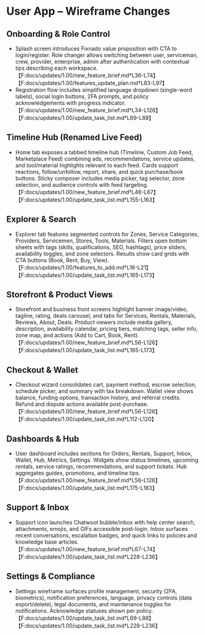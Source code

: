 # User App – Wireframe Changes

## Onboarding & Role Control
- Splash screen introduces Fixnado value proposition with CTA to login/register. Role changer allows switching between user, serviceman, crew, provider, enterprise, admin after authentication with contextual tips describing each workspace.【F:docs/updates/1.00/new_feature_brief.md†L36-L74】【F:docs/updates/1.00/features_update_plan.md†L83-L97】
- Registration flow includes simplified language dropdown (single-word labels), social login buttons, 2FA prompts, and policy acknowledgements with progress indicator.【F:docs/updates/1.00/new_feature_brief.md†L34-L126】【F:docs/updates/1.00/update_task_list.md†L69-L88】

## Timeline Hub (Renamed Live Feed)
- Home tab exposes a tabbed timeline hub (Timeline, Custom Job Feed, Marketplace Feed) combining ads, recommendations, service updates, and tool/material highlights relevant to each feed. Cards support reactions, follow/unfollow, report, share, and quick purchase/book buttons. Sticky composer includes media picker, tag selector, zone selection, and audience controls with feed targeting.【F:docs/updates/1.00/new_feature_brief.md†L46-L67】【F:docs/updates/1.00/update_task_list.md†L155-L163】

## Explorer & Search
- Explorer tab features segmented controls for Zones, Service Categories, Providers, Servicemen, Stores, Tools, Materials. Filters open bottom sheets with tags (skills, qualifications, SEO, hashtags), price sliders, availability toggles, and zone selectors. Results show card grids with CTA buttons (Book, Rent, Buy, View).【F:docs/updates/1.00/features_to_add.md†L18-L21】【F:docs/updates/1.00/update_task_list.md†L165-L173】

## Storefront & Product Views
- Storefront and business front screens highlight banner image/video, tagline, rating, deals carousel, and tabs for Services, Rentals, Materials, Reviews, About, Deals. Product viewers include media gallery, description, availability calendar, pricing tiers, matching tags, seller info, zone map, and actions (Add to Cart, Book, Rent).【F:docs/updates/1.00/new_feature_brief.md†L56-L126】【F:docs/updates/1.00/update_task_list.md†L165-L173】

## Checkout & Wallet
- Checkout wizard consolidates cart, payment method, escrow selection, schedule picker, and summary with tax breakdown. Wallet view shows balance, funding options, transaction history, and referral credits. Refund and dispute actions available post-purchase.【F:docs/updates/1.00/new_feature_brief.md†L56-L126】【F:docs/updates/1.00/update_task_list.md†L112-L120】

## Dashboards & Hub
- User dashboard includes sections for Orders, Rentals, Support, Inbox, Wallet, Hub, Metrics, Settings. Widgets show status timelines, upcoming rentals, service ratings, recommendations, and support tickets. Hub aggregates guides, promotions, and timeline tips.【F:docs/updates/1.00/new_feature_brief.md†L56-L126】【F:docs/updates/1.00/update_task_list.md†L175-L183】

## Support & Inbox
- Support icon launches Chatwoot bubble/inbox with help center search, attachments, emojis, and GIFs accessible post-login. Inbox surfaces recent conversations, escalation badges, and quick links to policies and knowledge base articles.【F:docs/updates/1.00/new_feature_brief.md†L67-L74】【F:docs/updates/1.00/update_task_list.md†L228-L236】

## Settings & Compliance
- Settings wireframe surfaces profile management, security (2FA, biometrics), notification preferences, language, privacy controls (data export/delete), legal documents, and maintenance toggles for notifications. Acknowledge statuses shown per policy.【F:docs/updates/1.00/update_task_list.md†L69-L88】【F:docs/updates/1.00/update_task_list.md†L228-L236】
